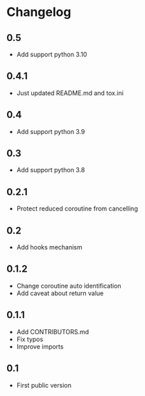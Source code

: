 Changelog
=========

0.5
---

* Add support python 3.10


0.4.1
-----

* Just updated README.md and tox.ini


0.4
---

* Add support python 3.9


0.3
---

* Add support python 3.8


0.2.1
-----

* Protect reduced coroutine from cancelling


0.2
---

* Add hooks mechanism


0.1.2
-----

* Change coroutine auto identification
* Add caveat about return value


0.1.1
-----

* Add CONTRIBUTORS.md
* Fix typos
* Improve imports


0.1
---

* First public version
